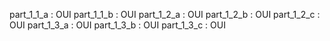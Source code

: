 part_1_1_a : OUI
part_1_1_b : OUI
part_1_2_a : OUI
part_1_2_b : OUI
part_1_2_c : OUI
part_1_3_a : OUI
part_1_3_b : OUI
part_1_3_c : OUI